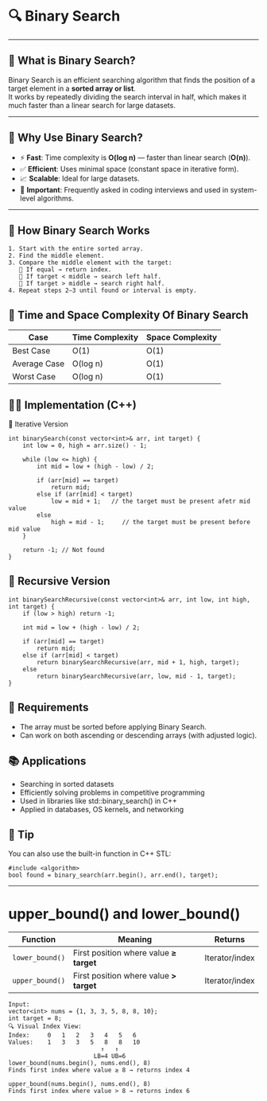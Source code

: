 # 🔍 Binary Search

---

## 📌 What is Binary Search?

Binary Search is an efficient searching algorithm that finds the position of a target element in a **sorted array or list**.  
It works by repeatedly dividing the search interval in half, which makes it much faster than a linear search for large datasets.

---

## 🚀 Why Use Binary Search?

- ⚡ **Fast**: Time complexity is **O(log n)** — faster than linear search (**O(n)**).
- ✅ **Efficient**: Uses minimal space (constant space in iterative form).
- 📈 **Scalable**: Ideal for large datasets.
- 🧠 **Important**: Frequently asked in coding interviews and used in system-level algorithms.

---

## 🧠 How Binary Search Works

```text
1. Start with the entire sorted array.
2. Find the middle element.
3. Compare the middle element with the target:
   🔸 If equal → return index.
   🔸 If target < middle → search left half.
   🔸 If target > middle → search right half.
4. Repeat steps 2–3 until found or interval is empty.
```

## 🧮 Time and Space Complexity Of Binary Search

| Case         | Time Complexity | Space Complexity |
| ------------ | --------------- | ---------------- |
| Best Case    | O(1)            | O(1)             |
| Average Case | O(log n)        | O(1)             |
| Worst Case   | O(log n)        | O(1)             |


## 🧑‍💻 Implementation (C++)
🔸 Iterative Version
```
int binarySearch(const vector<int>& arr, int target) {
    int low = 0, high = arr.size() - 1;

    while (low <= high) {
        int mid = low + (high - low) / 2;

        if (arr[mid] == target)
            return mid;
        else if (arr[mid] < target)
            low = mid + 1;   // the target must be present afetr mid value
        else
            high = mid - 1;     // the target must be present before mid value
    }

    return -1; // Not found
}
```

## 🔹 Recursive Version
```
int binarySearchRecursive(const vector<int>& arr, int low, int high, int target) {
    if (low > high) return -1;

    int mid = low + (high - low) / 2;

    if (arr[mid] == target)
        return mid;
    else if (arr[mid] < target)
        return binarySearchRecursive(arr, mid + 1, high, target);
    else
        return binarySearchRecursive(arr, low, mid - 1, target);
}
```

## 📎 Requirements
- The array must be sorted before applying Binary Search.
- Can work on both ascending or descending arrays (with adjusted logic).

## 📚 Applications
- Searching in sorted datasets
- Efficiently solving problems in competitive programming
- Used in libraries like std::binary_search() in C++
- Applied in databases, OS kernels, and networking

## 📌 Tip
You can also use the built-in function in C++ STL:
```
#include <algorithm>
bool found = binary_search(arr.begin(), arr.end(), target);
```
---
# upper_bound() and lower_bound()

| Function        | Meaning                                 | Returns        |
| --------------- | --------------------------------------- | -------------- |
| `lower_bound()` | First position where value **≥ target** | Iterator/index |
| `upper_bound()` | First position where value **> target** | Iterator/index |
```
Input:
vector<int> nums = {1, 3, 3, 5, 8, 8, 10};
int target = 8;
🔍 Visual Index View:
Index:     0   1   2   3   4   5   6
Values:    1   3   3   5   8   8   10
                          ↑   ↑
                        LB=4 UB=6
lower_bound(nums.begin(), nums.end(), 8)
Finds first index where value ≥ 8 → returns index 4

upper_bound(nums.begin(), nums.end(), 8)
Finds first index where value > 8 → returns index 6
```


